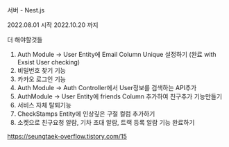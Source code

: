 서버 - Nest.js

2022.08.01 시작
2022.10.20 까지

더 해야할것들

1. Auth Module -> User Entity에 Email Column Unique 설정하기 (완료 with Exsist User checking)
2. 비밀번호 찾기 기능
3. 카카오 로그인 기능
4. Auth Module -> Auth Controller에서 User정보를 검색하는 API추가
5. AuthModule -> User Entity에 friends Column 추가하여 친구추가 기능만들기
6. 서비스 자체 탈퇴기능
7. CheckStamps Entity에 인상깊은 구절 컬럼 추가하기
8. 소켓으로 친구요청 알람, 기차 초대 알람, 트랙 등록 알람 기능 완료하기

https://seungtaek-overflow.tistory.com/15
